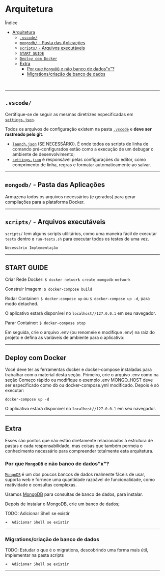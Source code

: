 # Arquitetura

Índice
- [Arquitetura](#arquitetura)
  - [`.vscode/`](#vscode)
  - [`mongodb/` - Pasta das Aplicações](#mongodb---pasta-das-aplicações)
  - [`scripts/` - Arquivos executáveis](#scripts---arquivos-executáveis)
  - [`START GUIDE`](#start-guide)
  - [`Deploy com Docker`](#deploy-com-docker)
  - [Extra](#extra)
    - [Por que `MongoDB` e não banco de dados"x"?](#por-que-mongodb-e-não-banco-de-dados-x)
    - [Migrations/criação de banco de dados](#migrationscriação-de-banco-de-dados)

&nbsp;

***

## `.vscode/`

Certifique-se de seguir as mesmas diretrizes especificadas em [`settings.json`](.vscode/settings.json).

Todos os arquivos de configuração existem na pasta [`.vscode`](.vscode/) e **deve ser rastreado pelo git**.

   - [`launch.json`](.vscode/launch.json) (SE NECESSÁRIO). É onde todos os scripts de linha de comando pré-configurados estão como a execução de um debugar o ambiente de desenvolvimento;
   - [`settings.json`](.vscode/settings.json) é responsável pelas configurações do editor, como comprimento de linha, regras e formatar automaticamente ao salvar.

***

## `mongodb/` - Pasta das Aplicações

Armazena todos os arquivos necessários (e gerados) para gerar compilações para a plataforma Docker.

***

## `scripts/` - Arquivos executáveis

`scripts/` tem alguns scripts utilitários, como uma maneira fácil de executar `tests` dentro e `run-tests.sh` para executar todos os testes de uma vez.

```shell
Necessário Implementação
```

***

## START GUIDE

Criar Rede Docker: ``` $ docker network create mongodb-network ```

Construir Imagem: ``` $ docker-compose build ```

Rodar Container: ``` $ docker-compose up ``` ou  ``` $ docker-compose up -d ```, para modo detached.

O aplicativo estará disponível no ``` localhost//127.0.0.1 ``` em seu navegador.

Parar Container: ``` $ docker-compose stop ```

Em seguida, crie o arquivo .env (ou renomeie e modifique .env) na raiz do projeto e defina as variáveis de ambiente para o aplicativo:

***

## Deploy com Docker

Você deve ter as ferramentas docker e docker-compose instaladas para trabalhar com o material desta seção. Primeiro, crie o arquivo .env como na seção Começo rápido ou modifique o exemplo .env MONGO_HOST deve ser especificado como db ou docker-compose.yml modificado. Depois é só executar:

``` docker-compose up -d ```

O aplicativo estará disponível no ``` localhost//127.0.0.1 ``` em seu navegador.

***

## Extra

Esses são pontos que não estão diretamente relacionados à estrutura de pastas e cada responsabilidade, mas coisas que também
permeia o conhecimento necessário para compreender totalmente esta arquitetura.

### Por que `MongoDB` e não banco de dados"x"?

[`MongoDB`](https://github.com/mongodb) é um dos poucos bancos de dados realmente fáceis de usar, suporta web e fornece uma quantidade razoável de funcionalidade, como reatividade e consultas complexas.

Usamos [MongoDB](https://docs.mongodb.com/manual/installation/) para consultas de banco de dados, para instalar.

Depois de instalar o MongoDB, crie um banco de dados;

TODO: Adicionar Shell se existir
```shell
➜  Adicionar Shell se existir
```

***

### Migrations/criação de banco de dados

TODO: Estudar o que é o migrations, descobrindo uma forma mais útil, implementar na pasta scripts

```shell
➜  Adicionar Shell se existir
```

***
